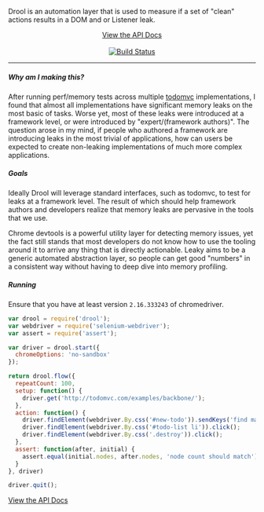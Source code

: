 Drool is an automation layer that is used to measure if a set of "clean" actions results in a DOM and or Listener leak.

<p align="center">
  <a href="docs/api.md"> View the API Docs </a> </br> </br>
  <a href="https://travis-ci.org/samccone/drool"> <img src="https://travis-ci.org/samccone/drool.svg?branch=master" alt="Build Status"/></a>
</p>

--------------

##### Why am I making this?

After running perf/memory tests across multiple [todomvc](https://github.com/tastejs/todomvc) implementations, I found that almost all implementations have significant memory leaks on the most basic of tasks. Worse yet, most of these leaks were introduced at a framework level, or were introduced by "expert/(framework authors)". The question arose in my mind, if people who authored a framework are introducing leaks in the most trivial of applications, how can users be expected to create non-leaking implementations of much more complex applications.

##### Goals

Ideally Drool will leverage standard interfaces, such as todomvc, to test for leaks at a framework level. The result of which should help framework authors and developers realize that memory leaks are pervasive in the tools that we use.

Chrome devtools is a powerful utility layer for detecting memory issues, yet the fact still stands that most developers do not know how to use the tooling around it to arrive any thing that is directly actionable. Leaky aims to be a generic automated abstraction layer, so people can get good "numbers" in a consistent way without having to deep dive into memory profiling.

##### Running

Ensure that you have at least version `2.16.333243` of chromedriver.

```js
var drool = require('drool');
var webdriver = require('selenium-webdriver');
var assert = require('assert');

var driver = drool.start({
  chromeOptions: 'no-sandbox'
});

return drool.flow({
  repeatCount: 100,
  setup: function() {
    driver.get('http://todomvc.com/examples/backbone/');
  },
  action: function() {
    driver.findElement(webdriver.By.css('#new-todo')).sendKeys('find magical goats', webdriver.Key.ENTER);
    driver.findElement(webdriver.By.css('#todo-list li')).click();
    driver.findElement(webdriver.By.css('.destroy')).click();
  },
  assert: function(after, initial) {
    assert.equal(initial.nodes, after.nodes, 'node count should match');
  }
}, driver)

driver.quit();
```

[View the API Docs](docs/api.md)
